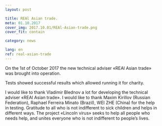 ```yaml
---
layout: post

title: REAl Asian trade.
meta: 01.10.2017
cover_img: 2017.10.01/REAl-Asian-trade.png
cover_fit: contain

category: news

lang: en
ref: real-asian-trade
---
```


On the 1st of October 2017 the new technical adviser «REAl Asian trade» was brought into operation. 

Tests showed successful results which allowed running it for charity. 

I would like to thank Vladimir Blednov a lot for developing the technical adviser «REAl Asian trade».
I would like to thank Maxim Kirillov (Russian Federation), Raphael Ferreira Minato (Brazil), WEI ZHE (China) for the help in testing. 
Gratitude to all who is not indifferent to sick children and helps in different ways. 
The project «Lincoln virus» seeks to help all people who needs help, and unites everyone who is not indifferent to people’s lives. 


